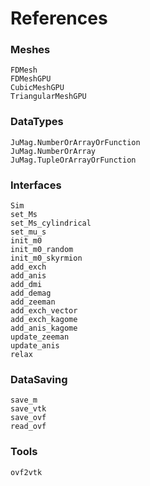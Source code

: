 # References

### Meshes

```@docs
FDMesh
FDMeshGPU
CubicMeshGPU
TriangularMeshGPU
```



### DataTypes

```@docs
JuMag.NumberOrArrayOrFunction
JuMag.NumberOrArray
JuMag.TupleOrArrayOrFunction
```



### Interfaces

```@docs
Sim
set_Ms
set_Ms_cylindrical
set_mu_s
init_m0
init_m0_random
init_m0_skyrmion
add_exch
add_anis
add_dmi
add_demag
add_zeeman
add_exch_vector
add_exch_kagome
add_anis_kagome
update_zeeman
update_anis
relax
```



### DataSaving

```@docs
save_m
save_vtk
save_ovf
read_ovf
```



### Tools

```@docs
ovf2vtk
```

